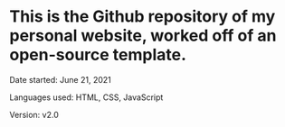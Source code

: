 # This is the Github repository of my personal website, worked off of an open-source template. 



Date started: June 21, 2021

Languages used: HTML, CSS, JavaScript

Version: v2.0


